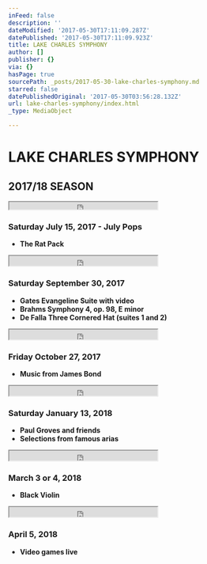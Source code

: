 ```yaml
---
inFeed: false
description: ''
dateModified: '2017-05-30T17:11:09.287Z'
datePublished: '2017-05-30T17:11:09.923Z'
title: LAKE CHARLES SYMPHONY
author: []
publisher: {}
via: {}
hasPage: true
sourcePath: _posts/2017-05-30-lake-charles-symphony.md
starred: false
datePublishedOriginal: '2017-05-30T03:56:28.132Z'
url: lake-charles-symphony/index.html
_type: MediaObject

---
```

# LAKE CHARLES SYMPHONY

## 2017/18 SEASON

<iframe src="https://the-grid.github.io/ed-userhtml/?g=eJwDAAAAAAE" height="15" style=""></iframe>

### **Saturday July 15, 2017 - July Pops**

* **The Rat Pack**

<iframe src="https://the-grid.github.io/ed-userhtml/?g=eJwDAAAAAAE" height="20" style=""></iframe>

### **Saturday September 30, 2017**

* **Gates Evangeline Suite with video**
* **Brahms Symphony 4, op. 98, E minor**
* **De Falla Three Cornered Hat (suites 1 and 2)**

<iframe src="https://the-grid.github.io/ed-userhtml/?g=eJwDAAAAAAE" height="20" style=""></iframe>

### **Friday October 27, 2017**

* **Music from James Bond**

<iframe src="https://the-grid.github.io/ed-userhtml/?g=eJwDAAAAAAE" height="20" style=""></iframe>

### **Saturday January 13, 2018**

* **Paul Groves and friends**
* **Selections from famous arias**

<iframe src="https://the-grid.github.io/ed-userhtml/?g=eJwDAAAAAAE" height="20" style=""></iframe>

### **March 3 or 4, 2018**

* **Black Violin**

<iframe src="https://the-grid.github.io/ed-userhtml/?g=eJwDAAAAAAE" height="20" style=""></iframe>

### **April 5, 2018**

* **Video games live**